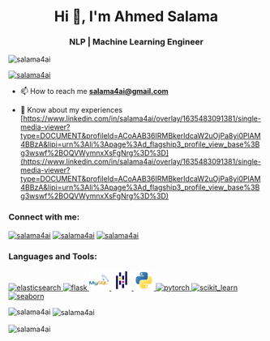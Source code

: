 <h1 align="center">Hi 👋, I'm Ahmed Salama</h1>
<h3 align="center">NLP | Machine Learning Engineer</h3>

<p align="left"> <img src="https://komarev.com/ghpvc/?username=salama4ai&label=Profile%20views&color=0e75b6&style=flat" alt="salama4ai" /> </p>

<p align="left"> <a href="https://github.com/ryo-ma/github-profile-trophy"><img src="https://github-profile-trophy.vercel.app/?username=salama4ai" alt="salama4ai" /></a> </p>

- 📫 How to reach me **salama4ai@gmail.com**

- 📄 Know about my experiences [https://www.linkedin.com/in/salama4ai/overlay/1635483091381/single-media-viewer?type=DOCUMENT&profileId=ACoAAB36IRMBkerIdcaW2uOjPa8yi0PlAM4BBzA&lipi=urn%3Ali%3Apage%3Ad_flagship3_profile_view_base%3Bg3wswf%2BOQVWymnxXsFgNrg%3D%3D](https://www.linkedin.com/in/salama4ai/overlay/1635483091381/single-media-viewer?type=DOCUMENT&profileId=ACoAAB36IRMBkerIdcaW2uOjPa8yi0PlAM4BBzA&lipi=urn%3Ali%3Apage%3Ad_flagship3_profile_view_base%3Bg3wswf%2BOQVWymnxXsFgNrg%3D%3D)

<h3 align="left">Connect with me:</h3>
<p align="left">
<a href="https://linkedin.com/in/salama4ai" target="blank"><img align="center" src="https://raw.githubusercontent.com/rahuldkjain/github-profile-readme-generator/master/src/images/icons/Social/linked-in-alt.svg" alt="salama4ai" height="30" width="40" /></a>
<a href="https://kaggle.com/salama4ai" target="blank"><img align="center" src="https://raw.githubusercontent.com/rahuldkjain/github-profile-readme-generator/master/src/images/icons/Social/kaggle.svg" alt="salama4ai" height="30" width="40" /></a>
<a href="https://www.hackerrank.com/salama4ai" target="blank"><img align="center" src="https://raw.githubusercontent.com/rahuldkjain/github-profile-readme-generator/master/src/images/icons/Social/hackerrank.svg" alt="salama4ai" height="30" width="40" /></a>
</p>

<h3 align="left">Languages and Tools:</h3>
<p align="left"> <a href="https://www.elastic.co" target="_blank" rel="noreferrer"> <img src="https://www.vectorlogo.zone/logos/elastic/elastic-icon.svg" alt="elasticsearch" width="40" height="40"/> </a> <a href="https://flask.palletsprojects.com/" target="_blank" rel="noreferrer"> <img src="https://www.vectorlogo.zone/logos/pocoo_flask/pocoo_flask-icon.svg" alt="flask" width="40" height="40"/> </a> <a href="https://www.mysql.com/" target="_blank" rel="noreferrer"> <img src="https://raw.githubusercontent.com/devicons/devicon/master/icons/mysql/mysql-original-wordmark.svg" alt="mysql" width="40" height="40"/> </a> <a href="https://pandas.pydata.org/" target="_blank" rel="noreferrer"> <img src="https://raw.githubusercontent.com/devicons/devicon/2ae2a900d2f041da66e950e4d48052658d850630/icons/pandas/pandas-original.svg" alt="pandas" width="40" height="40"/> </a> <a href="https://www.python.org" target="_blank" rel="noreferrer"> <img src="https://raw.githubusercontent.com/devicons/devicon/master/icons/python/python-original.svg" alt="python" width="40" height="40"/> </a> <a href="https://pytorch.org/" target="_blank" rel="noreferrer"> <img src="https://www.vectorlogo.zone/logos/pytorch/pytorch-icon.svg" alt="pytorch" width="40" height="40"/> </a> <a href="https://scikit-learn.org/" target="_blank" rel="noreferrer"> <img src="https://upload.wikimedia.org/wikipedia/commons/0/05/Scikit_learn_logo_small.svg" alt="scikit_learn" width="40" height="40"/> </a> <a href="https://seaborn.pydata.org/" target="_blank" rel="noreferrer"> <img src="https://seaborn.pydata.org/_images/logo-mark-lightbg.svg" alt="seaborn" width="40" height="40"/> </a> </p>

<p><img align="left" src="https://github-readme-stats.vercel.app/api/top-langs?username=salama4ai&show_icons=true&locale=en&layout=compact" alt="salama4ai" /></p>

<p>&nbsp;<img align="center" src="https://github-readme-stats.vercel.app/api?username=salama4ai&show_icons=true&locale=en" alt="salama4ai" /></p>

<p><img align="center" src="https://github-readme-streak-stats.herokuapp.com/?user=salama4ai&" alt="salama4ai" /></p>
